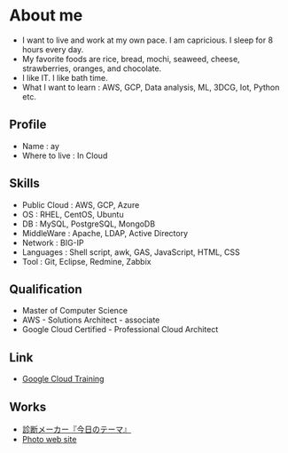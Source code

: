 # About me
- I want to live and work at my own pace. I am capricious. I sleep for 8 hours every day.
- My favorite foods are rice, bread, mochi, seaweed, cheese, strawberries, oranges, and chocolate.
- I like IT. I like bath time.
- What I want to learn : AWS, GCP, Data analysis, ML, 3DCG, Iot, Python etc.

## Profile
- Name : ay
- Where to live : In Cloud

## Skills
- Public Cloud : AWS, GCP, Azure
- OS : RHEL, CentOS, Ubuntu
- DB : MySQL, PostgreSQL, MongoDB
- MiddleWare : Apache, LDAP, Active Directory
- Network : BIG-IP
- Languages : Shell script, awk, GAS, JavaScript, HTML, CSS
- Tool : Git,  Eclipse, Redmine, Zabbix

## Qualification
- Master of Computer Science
- AWS - Solutions Architect - associate
- Google Cloud Certified - Professional Cloud Architect

## Link
- [Google Cloud Training](https://google.qwiklabs.com/public_profiles/d3379a3f-317f-4555-b194-568ac249226a)

## Works
- [診断メーカー『今日のテーマ』](https://ay3.github.io/my-theme/my-theme.html)
- [Photo web site](http://me.perl.pink/)
